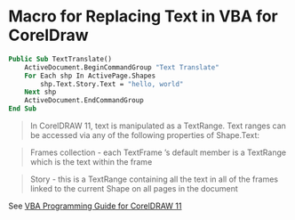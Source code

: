 # Macro for Replacing Text in VBA for CorelDraw

```vb
Public Sub TextTranslate()
    ActiveDocument.BeginCommandGroup "Text Translate"
    For Each shp In ActivePage.Shapes
        shp.Text.Story.Text = "hello, world"
    Next shp
    ActiveDocument.EndCommandGroup
End Sub
```

> In CorelDRAW 11, text is manipulated as a TextRange. Text ranges can be accessed via any of the following properties of Shape.Text:

> Frames collection - each TextFrame ’s default member is a TextRange
which is the text within the frame

> Story - this is a TextRange containing all the text in all of the frames linked to the current Shape on all pages in the document

See [VBA Programming Guide for CorelDRAW 11](http://apps.corel.com/partners_developers/csp/resources/dvba_pg.pdf)
